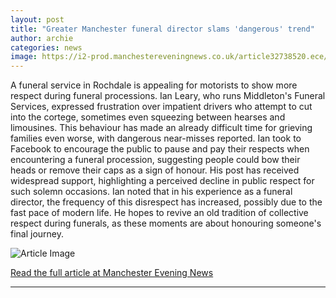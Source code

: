 ```yaml
---
layout: post
title: "Greater Manchester funeral director slams 'dangerous' trend"
author: archie
categories: news
image: https://i2-prod.manchestereveningnews.co.uk/article32738520.ece/ALTERNATES/s1200/528634481_1326051259529548_63148.jpg
---
```

A funeral service in Rochdale is appealing for motorists to show more respect during funeral processions. Ian Leary, who runs Middleton's Funeral Services, expressed frustration over impatient drivers who attempt to cut into the cortege, sometimes even squeezing between hearses and limousines. This behaviour has made an already difficult time for grieving families even worse, with dangerous near-misses reported. Ian took to Facebook to encourage the public to pause and pay their respects when encountering a funeral procession, suggesting people could bow their heads or remove their caps as a sign of honour. His post has received widespread support, highlighting a perceived decline in public respect for such solemn occasions. Ian noted that in his experience as a funeral director, the frequency of this disrespect has increased, possibly due to the fast pace of modern life. He hopes to revive an old tradition of collective respect during funerals, as these moments are about honouring someone's final journey.

![Article Image](https://i2-prod.manchestereveningnews.co.uk/article32738520.ece/ALTERNATES/s1200/528634481_1326051259529548_63148.jpg)

[Read the full article at Manchester Evening News](https://www.manchestereveningnews.co.uk/news/greater-manchester-news/this-someones-final-journey-respect-32737420)

---
